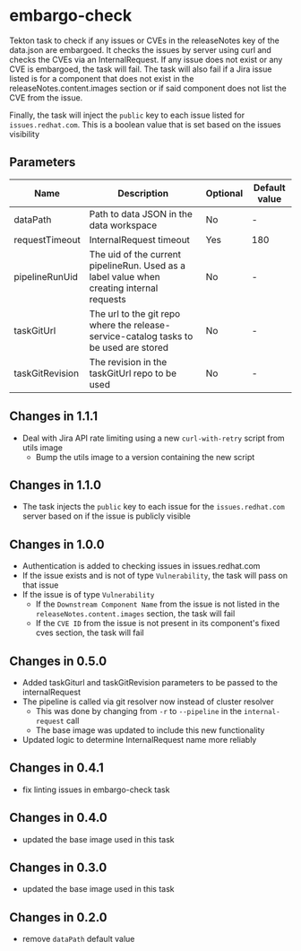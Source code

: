# embargo-check

Tekton task to check if any issues or CVEs in the releaseNotes key of the data.json are embargoed. It checks the issues
by server using curl and checks the CVEs via an InternalRequest. If any issue does not exist or any CVE is embargoed,
the task will fail. The task will also fail if a Jira issue listed is for a component that does not exist in the
releaseNotes.content.images section or if said component does not list the CVE from the issue.

Finally, the task will inject the `public` key to each issue listed for `issues.redhat.com`. This is a boolean value that is set
based on the issues visibility

## Parameters

| Name                     | Description                                                                               | Optional | Default value |
|--------------------------|-------------------------------------------------------------------------------------------|----------|---------------|
| dataPath                 | Path to data JSON in the data workspace                                                   | No       | -             |
| requestTimeout           | InternalRequest timeout                                                                   | Yes      | 180           |
| pipelineRunUid           | The uid of the current pipelineRun. Used as a label value when creating internal requests | No       | -             |
| taskGitUrl               | The url to the git repo where the release-service-catalog tasks to be used are stored     | No       | -             |
| taskGitRevision          | The revision in the taskGitUrl repo to be used                                            | No       | -             |

## Changes in 1.1.1
* Deal with Jira API rate limiting using a new `curl-with-retry` script from utils image
  * Bump the utils image to a version containing the new script

## Changes in 1.1.0
* The task injects the `public` key to each issue for the `issues.redhat.com` server based on if the issue is
  publicly visible

## Changes in 1.0.0
* Authentication is added to checking issues in issues.redhat.com
* If the issue exists and is not of type `Vulnerability`, the task will pass on that issue
* If the issue is of type `Vulnerability`
  * If the `Downstream Component Name` from the issue is not listed in the `releaseNotes.content.images`
    section, the task will fail
  * If the `CVE ID` from the issue is not present in its component's fixed cves section, the task will fail

## Changes in 0.5.0
* Added taskGiturl and taskGitRevision parameters to be passed to the internalRequest
* The pipeline is called via git resolver now instead of cluster resolver
  * This was done by changing from `-r` to `--pipeline` in the `internal-request` call
  * The base image was updated to include this new functionality
* Updated logic to determine InternalRequest name more reliably

## Changes in 0.4.1
* fix linting issues in embargo-check task

## Changes in 0.4.0
* updated the base image used in this task

## Changes in 0.3.0
* updated the base image used in this task

## Changes in 0.2.0
* remove `dataPath` default value
